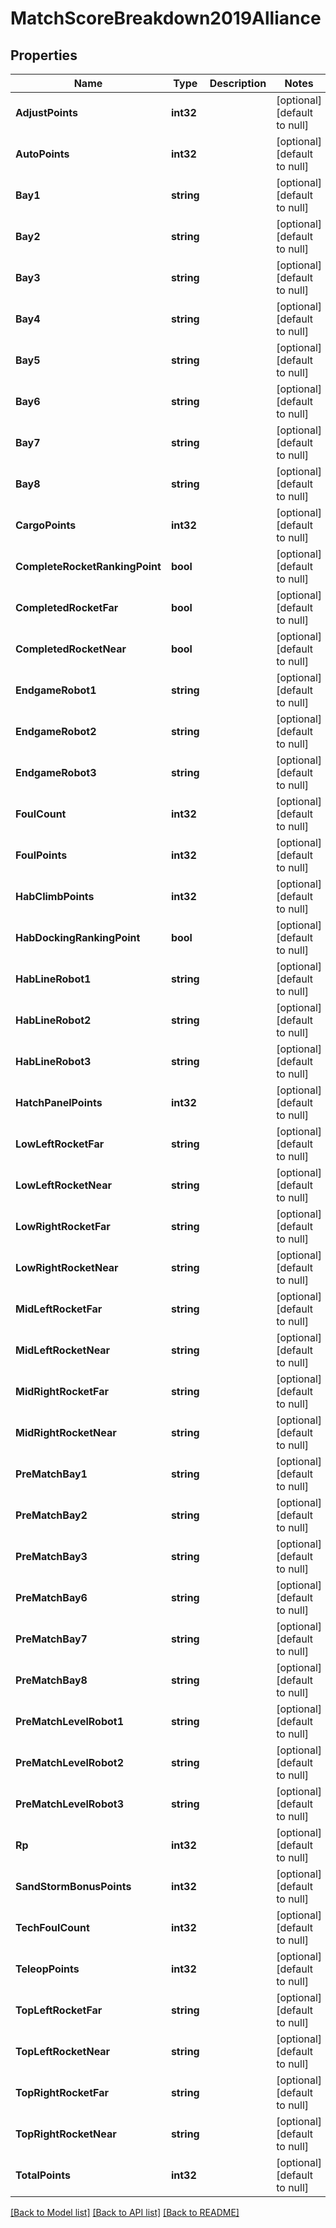 # MatchScoreBreakdown2019Alliance

## Properties
Name | Type | Description | Notes
------------ | ------------- | ------------- | -------------
**AdjustPoints** | **int32** |  | [optional] [default to null]
**AutoPoints** | **int32** |  | [optional] [default to null]
**Bay1** | **string** |  | [optional] [default to null]
**Bay2** | **string** |  | [optional] [default to null]
**Bay3** | **string** |  | [optional] [default to null]
**Bay4** | **string** |  | [optional] [default to null]
**Bay5** | **string** |  | [optional] [default to null]
**Bay6** | **string** |  | [optional] [default to null]
**Bay7** | **string** |  | [optional] [default to null]
**Bay8** | **string** |  | [optional] [default to null]
**CargoPoints** | **int32** |  | [optional] [default to null]
**CompleteRocketRankingPoint** | **bool** |  | [optional] [default to null]
**CompletedRocketFar** | **bool** |  | [optional] [default to null]
**CompletedRocketNear** | **bool** |  | [optional] [default to null]
**EndgameRobot1** | **string** |  | [optional] [default to null]
**EndgameRobot2** | **string** |  | [optional] [default to null]
**EndgameRobot3** | **string** |  | [optional] [default to null]
**FoulCount** | **int32** |  | [optional] [default to null]
**FoulPoints** | **int32** |  | [optional] [default to null]
**HabClimbPoints** | **int32** |  | [optional] [default to null]
**HabDockingRankingPoint** | **bool** |  | [optional] [default to null]
**HabLineRobot1** | **string** |  | [optional] [default to null]
**HabLineRobot2** | **string** |  | [optional] [default to null]
**HabLineRobot3** | **string** |  | [optional] [default to null]
**HatchPanelPoints** | **int32** |  | [optional] [default to null]
**LowLeftRocketFar** | **string** |  | [optional] [default to null]
**LowLeftRocketNear** | **string** |  | [optional] [default to null]
**LowRightRocketFar** | **string** |  | [optional] [default to null]
**LowRightRocketNear** | **string** |  | [optional] [default to null]
**MidLeftRocketFar** | **string** |  | [optional] [default to null]
**MidLeftRocketNear** | **string** |  | [optional] [default to null]
**MidRightRocketFar** | **string** |  | [optional] [default to null]
**MidRightRocketNear** | **string** |  | [optional] [default to null]
**PreMatchBay1** | **string** |  | [optional] [default to null]
**PreMatchBay2** | **string** |  | [optional] [default to null]
**PreMatchBay3** | **string** |  | [optional] [default to null]
**PreMatchBay6** | **string** |  | [optional] [default to null]
**PreMatchBay7** | **string** |  | [optional] [default to null]
**PreMatchBay8** | **string** |  | [optional] [default to null]
**PreMatchLevelRobot1** | **string** |  | [optional] [default to null]
**PreMatchLevelRobot2** | **string** |  | [optional] [default to null]
**PreMatchLevelRobot3** | **string** |  | [optional] [default to null]
**Rp** | **int32** |  | [optional] [default to null]
**SandStormBonusPoints** | **int32** |  | [optional] [default to null]
**TechFoulCount** | **int32** |  | [optional] [default to null]
**TeleopPoints** | **int32** |  | [optional] [default to null]
**TopLeftRocketFar** | **string** |  | [optional] [default to null]
**TopLeftRocketNear** | **string** |  | [optional] [default to null]
**TopRightRocketFar** | **string** |  | [optional] [default to null]
**TopRightRocketNear** | **string** |  | [optional] [default to null]
**TotalPoints** | **int32** |  | [optional] [default to null]

[[Back to Model list]](../README.md#documentation-for-models) [[Back to API list]](../README.md#documentation-for-api-endpoints) [[Back to README]](../README.md)


